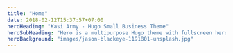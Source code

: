 ```yaml
---
title: "Home"
date: 2018-02-12T15:37:57+07:00
heroHeading: "Kasi Army - Hugo Small Business Theme"
heroSubHeading: "Hero is a multipurpose Hugo theme with fullscreen hero images and fullwidth sections. It contains content types for a business or portfolio site."
heroBackground: "images/jason-blackeye-1191801-unsplash.jpg"
---
```


